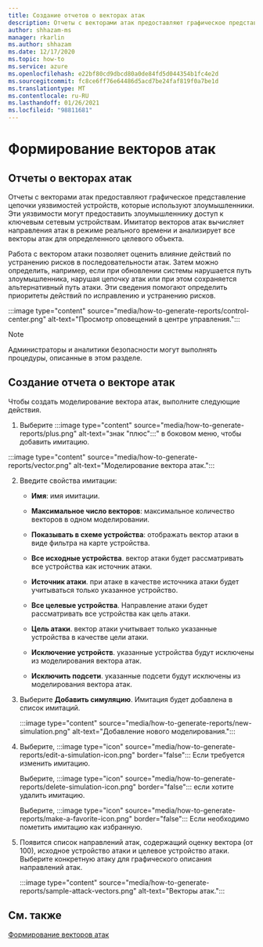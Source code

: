 ```yaml
---
title: Создание отчетов о векторах атак
description: Отчеты с векторами атак предоставляют графическое представление цепочки уязвимостей устройств, которые используют злоумышленники.
author: shhazam-ms
manager: rkarlin
ms.author: shhazam
ms.date: 12/17/2020
ms.topic: how-to
ms.service: azure
ms.openlocfilehash: e22bf80cd9dbcd80a0de84fd5d044354b1fc4e2d
ms.sourcegitcommit: fc8ce6ff76e64486d5acd7be24faf819f0a7be1d
ms.translationtype: MT
ms.contentlocale: ru-RU
ms.lasthandoff: 01/26/2021
ms.locfileid: "98811681"
---
```

# <a name="attack-vector-reporting"></a>Формирование векторов атак

## <a name="about-attack-vector-reports"></a>Отчеты о векторах атак

Отчеты с векторами атак предоставляют графическое представление цепочки уязвимостей устройств, которые используют злоумышленники. Эти уязвимости могут предоставить злоумышленнику доступ к ключевым сетевым устройствам. Имитатор векторов атак вычисляет направления атак в режиме реального времени и анализирует все векторы атак для определенного целевого объекта.

Работа с вектором атаки позволяет оценить влияние действий по устранению рисков в последовательности атак. Затем можно определить, например, если при обновлении системы нарушается путь злоумышленника, нарушая цепочку атак или при этом сохраняется альтернативный путь атаки. Эти сведения помогают определить приоритеты действий по исправлению и устранению рисков.

:::image type="content" source="media/how-to-generate-reports/control-center.png" alt-text="Просмотр оповещений в центре управления.":::

> [!NOTE]
> Администраторы и аналитики безопасности могут выполнять процедуры, описанные в этом разделе.

## <a name="create-an-attack-vector-report"></a>Создание отчета о векторе атак

Чтобы создать моделирование вектора атак, выполните следующие действия.

1. Выберите :::image type="content" source="media/how-to-generate-reports/plus.png" alt-text="знак &quot;плюс":::" в боковом меню, чтобы добавить имитацию.

 :::image type="content" source="media/how-to-generate-reports/vector.png" alt-text="Моделирование вектора атак.":::

2. Введите свойства имитации:

   - **Имя**: имя имитации.

   - **Максимальное число векторов**: максимальное количество векторов в одном моделировании.

   - **Показывать в схеме устройства**: отображать вектор атаки в виде фильтра на карте устройства.

   - **Все исходные устройства**. вектор атаки будет рассматривать все устройства как источник атаки.

   - **Источник атаки**. при атаке в качестве источника атаки будет учитываться только указанное устройство.

   - **Все целевые устройства**. Направление атаки будет рассматривать все устройства как цель атаки.

   - **Цель атаки**. вектор атаки учитывает только указанные устройства в качестве цели атаки.

   - **Исключение устройств**. указанные устройства будут исключены из моделирования вектора атак.

   - **Исключить подсети**. указанные подсети будут исключены из моделирования вектора атак.

3. Выберите **Добавить симуляцию**. Имитация будет добавлена в список имитаций.

   :::image type="content" source="media/how-to-generate-reports/new-simulation.png" alt-text="Добавление нового моделирования.":::

4. Выберите, :::image type="icon" source="media/how-to-generate-reports/edit-a-simulation-icon.png" border="false"::: Если требуется изменить имитацию.

   Выберите, :::image type="icon" source="media/how-to-generate-reports/delete-simulation-icon.png" border="false"::: если хотите удалить имитацию.

   Выберите, :::image type="icon" source="media/how-to-generate-reports/make-a-favorite-icon.png" border="false"::: Если необходимо пометить имитацию как избранную.

5. Появится список направлений атак, содержащий оценку вектора (от 100), исходное устройство атаки и целевое устройство атаки. Выберите конкретную атаку для графического описания направлений атак.

   :::image type="content" source="media/how-to-generate-reports/sample-attack-vectors.png" alt-text="Векторы атак.":::

## <a name="see-also"></a>См. также

[Формирование векторов атак](how-to-create-attack-vector-reports.md)


